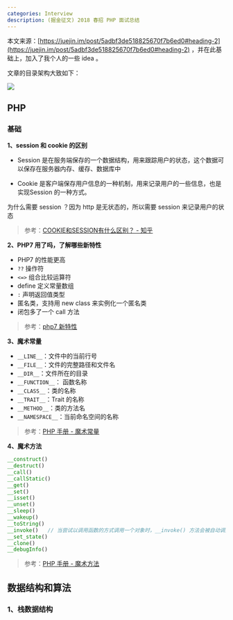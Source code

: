 ```yaml
---
categories: Interview
description: (掘金征文) 2018 春招 PHP 面试总结
---
```


本文来源：[https://juejin.im/post/5adbf3de518825670f7b6ed0#heading-2](https://juejin.im/post/5adbf3de518825670f7b6ed0#heading-2) ，并在此基础上，加入了我个人的一些 idea 。

文章的目录架构大致如下：

![][1]

## PHP

### 基础

**1、session 和 cookie 的区别**

- Session 是在服务端保存的一个数据结构，用来跟踪用户的状态，这个数据可以保存在服务器内存、缓存、数据库中

- Cookie 是客户端保存用户信息的一种机制，用来记录用户的一些信息，也是实现Session 的一种方式。

为什么需要 session ？因为 http 是无状态的，所以需要 session 来记录用户的状态

>参考：[COOKIE和SESSION有什么区别？ - 知乎](https://www.zhihu.com/question/19786827)

**2、PHP7 用了吗，了解哪些新特性**

* PHP7 的性能更高
* `??` 操作符
* `<=>` 组合比较运算符
* define 定义常量数组
* `:` 声明返回值类型
* 匿名类，支持用 new class 来实例化一个匿名类
* 闭包多了一个 call 方法

> 参考：[php7 新特性](https://github.com/nnngu/three_year_php_interview/blob/master/07_PHP/10_php7_new_features.md)

**3、魔术常量**

* `__LINE__`：文件中的当前行号
* `__FILE__`：文件的完整路径和文件名
* `__DIR__`：文件所在的目录
* `__FUNCTION__`： 函数名称
* `__CLASS__`：类的名称
* `__TRAIT__`：Trait 的名称
* `__METHOD__`：类的方法名
* `__NAMESPACE__`：当前命名空间的名称

>参考：[PHP 手册 - 魔术常量](http://php.net/manual/zh/language.constants.predefined.php)

**4、魔术方法**

```php
__construct()
__destruct()
__call()
__callStatic()
__get()
__set()
__isset()
__unset()
__sleep()
__wakeup()
__toString()
__invoke()   // 当尝试以调用函数的方式调用一个对象时，__invoke() 方法会被自动调用。
__set_state()
__clone()
__debugInfo()
```

>参考：[PHP 手册 - 魔术方法](http://www.php.net/manual/zh/language.oop5.magic.php)

## 数据结构和算法

### 1、栈数据结构












  [1]: https://www.github.com/nnngu/FigureBed/raw/master/2018/6/11/1528675027041.jpg